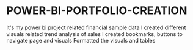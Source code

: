 # POWER-BI-PORTFOLIO-CREATION
It's my power bi project related financial sample data I created different visuals related trend analysis of sales I created bookmarks, buttons to navigate page and visuals Formatted the visuals and tables
